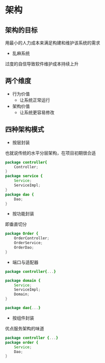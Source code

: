 # 架构

## 架构的目标

用最小的人力成本来满足构建和维护该系统的需求

- 乱麻系统

过度的自信导致软件维护成本持续上升

## 两个维度

- 行为价值
  - 让系统正常运行
- 架构价值
  - 让系统更容易修改

## 四种架构模式

- 按层封装

也就说传统的水平分层架构，在项目初期很合适

```java
package controller{
    Controller;
}
package service {
    Service;
    ServiceImpl;
}
package dao {
    Dao;
}
```

- 按功能封装

即垂直切分

```java
package Order {
    OrderController;
    OrderService;
    OrderDao;
}
```

- 端口与适配器

```java
package controller{...}

package domain {
    Service;
    ServiceImpl;
    Domain;
}

package dao{...}
```

- 按组件封装

优点服务架构的味道

```java
package controller {...}
package order {
    Service;
    Dao;
}
```

